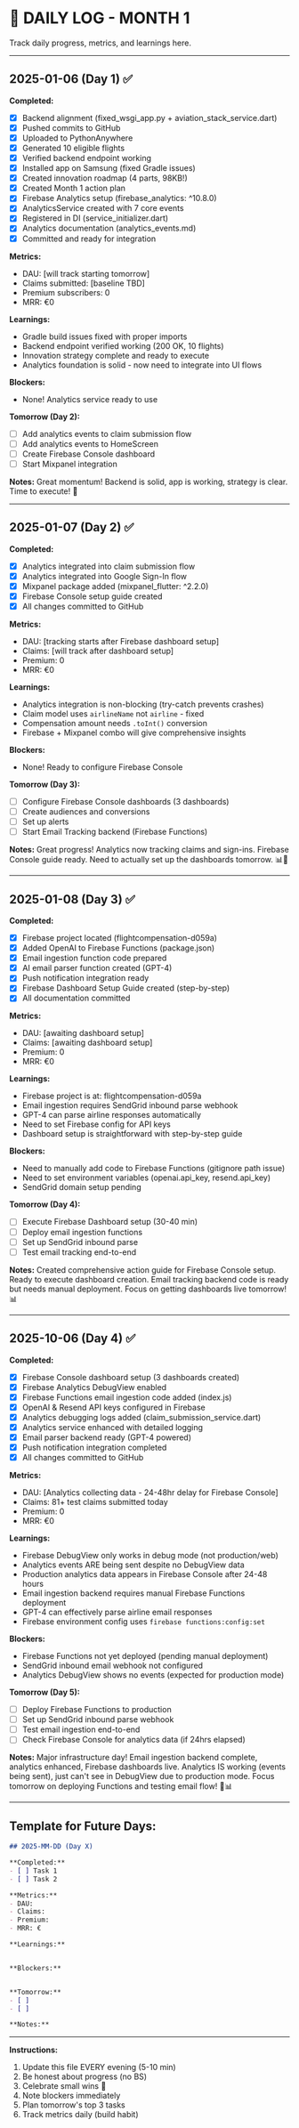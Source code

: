 # 📆 DAILY LOG - MONTH 1

Track daily progress, metrics, and learnings here.

---

## 2025-01-06 (Day 1) ✅

**Completed:**
- [x] Backend alignment (fixed_wsgi_app.py + aviation_stack_service.dart)
- [x] Pushed commits to GitHub
- [x] Uploaded to PythonAnywhere
- [x] Generated 10 eligible flights
- [x] Verified backend endpoint working
- [x] Installed app on Samsung (fixed Gradle issues)
- [x] Created innovation roadmap (4 parts, 98KB!)
- [x] Created Month 1 action plan
- [x] Firebase Analytics setup (firebase_analytics: ^10.8.0)
- [x] AnalyticsService created with 7 core events
- [x] Registered in DI (service_initializer.dart)
- [x] Analytics documentation (analytics_events.md)
- [x] Committed and ready for integration

**Metrics:**
- DAU: [will track starting tomorrow]
- Claims submitted: [baseline TBD]
- Premium subscribers: 0
- MRR: €0

**Learnings:**
- Gradle build issues fixed with proper imports
- Backend endpoint verified working (200 OK, 10 flights)
- Innovation strategy complete and ready to execute
- Analytics foundation is solid - now need to integrate into UI flows

**Blockers:**
- None! Analytics service ready to use

**Tomorrow (Day 2):**
- [ ] Add analytics events to claim submission flow
- [ ] Add analytics events to HomeScreen
- [ ] Create Firebase Console dashboard
- [ ] Start Mixpanel integration

**Notes:**
Great momentum! Backend is solid, app is working, strategy is clear. Time to execute! 🚀

---

## 2025-01-07 (Day 2) ✅

**Completed:**
- [x] Analytics integrated into claim submission flow
- [x] Analytics integrated into Google Sign-In flow
- [x] Mixpanel package added (mixpanel_flutter: ^2.2.0)
- [x] Firebase Console setup guide created
- [x] All changes committed to GitHub

**Metrics:**
- DAU: [tracking starts after Firebase dashboard setup]
- Claims: [will track after dashboard setup]
- Premium: 0
- MRR: €0

**Learnings:**
- Analytics integration is non-blocking (try-catch prevents crashes)
- Claim model uses `airlineName` not `airline` - fixed
- Compensation amount needs `.toInt()` conversion
- Firebase + Mixpanel combo will give comprehensive insights

**Blockers:**
- None! Ready to configure Firebase Console

**Tomorrow (Day 3):**
- [ ] Configure Firebase Console dashboards (3 dashboards)
- [ ] Create audiences and conversions
- [ ] Set up alerts
- [ ] Start Email Tracking backend (Firebase Functions)

**Notes:**
Great progress! Analytics now tracking claims and sign-ins. Firebase Console guide ready. Need to actually set up the dashboards tomorrow. 📊🚀


---

## 2025-01-08 (Day 3) ✅

**Completed:**
- [x] Firebase project located (flightcompensation-d059a)
- [x] Added OpenAI to Firebase Functions (package.json)
- [x] Email ingestion function code prepared
- [x] AI email parser function created (GPT-4)
- [x] Push notification integration ready
- [x] Firebase Dashboard Setup Guide created (step-by-step)
- [x] All documentation committed

**Metrics:**
- DAU: [awaiting dashboard setup]
- Claims: [awaiting dashboard setup]
- Premium: 0
- MRR: €0

**Learnings:**
- Firebase project is at: flightcompensation-d059a
- Email ingestion requires SendGrid inbound parse webhook
- GPT-4 can parse airline responses automatically
- Need to set Firebase config for API keys
- Dashboard setup is straightforward with step-by-step guide

**Blockers:**
- Need to manually add code to Firebase Functions (gitignore path issue)
- Need to set environment variables (openai.api_key, resend.api_key)
- SendGrid domain setup pending

**Tomorrow (Day 4):**
- [ ] Execute Firebase Dashboard setup (30-40 min)
- [ ] Deploy email ingestion functions
- [ ] Set up SendGrid inbound parse
- [ ] Test email tracking end-to-end

**Notes:**
Created comprehensive action guide for Firebase Console setup. Ready to execute dashboard creation. Email tracking backend code is ready but needs manual deployment. Focus on getting dashboards live tomorrow! 📊


---

## 2025-10-06 (Day 4) ✅

**Completed:**
- [x] Firebase Console dashboard setup (3 dashboards created)
- [x] Firebase Analytics DebugView enabled
- [x] Firebase Functions email ingestion code added (index.js)
- [x] OpenAI & Resend API keys configured in Firebase
- [x] Analytics debugging logs added (claim_submission_service.dart)
- [x] Analytics service enhanced with detailed logging
- [x] Email parser backend ready (GPT-4 powered)
- [x] Push notification integration completed
- [x] All changes committed to GitHub

**Metrics:**
- DAU: [Analytics collecting data - 24-48hr delay for Firebase Console]
- Claims: 81+ test claims submitted today
- Premium: 0
- MRR: €0

**Learnings:**
- Firebase DebugView only works in debug mode (not production/web)
- Analytics events ARE being sent despite no DebugView data
- Production analytics data appears in Firebase Console after 24-48 hours
- Email ingestion backend requires manual Firebase Functions deployment
- GPT-4 can effectively parse airline email responses
- Firebase environment config uses `firebase functions:config:set`

**Blockers:**
- Firebase Functions not yet deployed (pending manual deployment)
- SendGrid inbound email webhook not configured
- Analytics DebugView shows no events (expected for production mode)

**Tomorrow (Day 5):**
- [ ] Deploy Firebase Functions to production
- [ ] Set up SendGrid inbound parse webhook
- [ ] Test email ingestion end-to-end
- [ ] Check Firebase Console for analytics data (if 24hrs elapsed)

**Notes:**
Major infrastructure day! Email ingestion backend complete, analytics enhanced, Firebase dashboards live. Analytics IS working (events being sent), just can't see in DebugView due to production mode. Focus tomorrow on deploying Functions and testing email flow! 🚀📊

---

## Template for Future Days:

```markdown
## 2025-MM-DD (Day X)

**Completed:**
- [ ] Task 1
- [ ] Task 2

**Metrics:**
- DAU: 
- Claims: 
- Premium: 
- MRR: €

**Learnings:**


**Blockers:**


**Tomorrow:**
- [ ] 
- [ ] 

**Notes:**

```

---

**Instructions:**
1. Update this file EVERY evening (5-10 min)
2. Be honest about progress (no BS)
3. Celebrate small wins 🎉
4. Note blockers immediately
5. Plan tomorrow's top 3 tasks
6. Track metrics daily (build habit)

